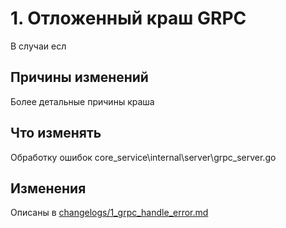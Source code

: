 
# 1. Отложенный краш GRPC
В случаи есл

## Причины изменений 
Более детальные причины краша

## Что изменять
Обработку ошибок core_service\internal\server\grpc_server.go

## Изменения
Описаны в [changelogs/1_grpc_handle_error.md](changelogs/1_grpc_handle_error.md)

